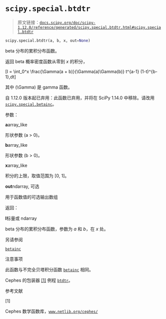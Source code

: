 # `scipy.special.btdtr`

> 原文链接：[`docs.scipy.org/doc/scipy-1.12.0/reference/generated/scipy.special.btdtr.html#scipy.special.btdtr`](https://docs.scipy.org/doc/scipy-1.12.0/reference/generated/scipy.special.btdtr.html#scipy.special.btdtr)

```py
scipy.special.btdtr(a, b, x, out=None)
```

beta 分布的累积分布函数。

返回 beta 概率密度函数从零到 *x* 的积分，

\[I = \int_0^x \frac{\Gamma(a + b)}{\Gamma(a)\Gamma(b)} t^{a-1} (1-t)^{b-1}\,dt\]

其中 \(\Gamma\) 是 gamma 函数。

自 1.12.0 版本起已弃用：此函数已弃用，并将在 SciPy 1.14.0 中移除。请改用 [`scipy.special.betainc`](https://docs.scipy.org/doc/scipy-1.12.0/reference/generated/scipy.special.betainc.html#scipy.special.betainc "scipy.special.betainc")。

参数：

**a**array_like

形状参数 (a > 0)。

**b**array_like

形状参数 (b > 0)。

**x**array_like

积分的上限，取值范围为 [0, 1]。

**out**ndarray, 可选

用于函数值的可选输出数组

返回：

**I**标量或 ndarray

beta 分布的累积分布函数，参数为 *a* 和 *b*，在 *x* 处。

另请参阅

[`betainc`](https://docs.scipy.org/doc/scipy-1.12.0/reference/generated/scipy.special.betainc.html#scipy.special.betainc "scipy.special.betainc")

注意事项

此函数与不完全贝塔积分函数 [`betainc`](https://docs.scipy.org/doc/scipy-1.12.0/reference/generated/scipy.special.betainc.html#scipy.special.betainc "scipy.special.betainc") 相同。

Cephes 的包装器 [[1]](#re6cf6fea3749-1) 例程 [`btdtr`](https://docs.scipy.org/doc/scipy-1.12.0/reference/generated/scipy.special.btdtr.html#scipy.special.btdtr "scipy.special.btdtr")。

参考文献

[1]

Cephes 数学函数库，[`www.netlib.org/cephes/`](http://www.netlib.org/cephes/)
